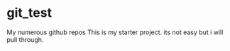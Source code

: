 # git_test
My numerous github repos
This is my starter project. its not easy but i will pull through.